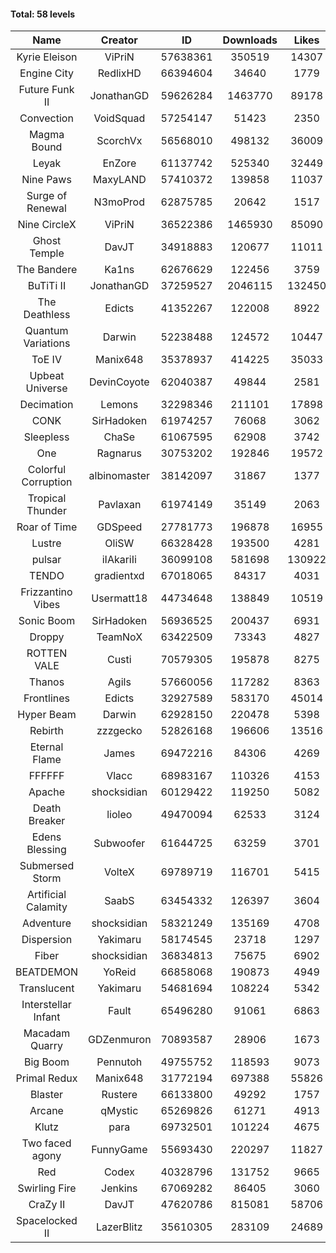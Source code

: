 #### Total: 58 levels

| Name | Creator | ID | Downloads | Likes |
|:---:|:---:|:---:|:---:|:---:|
| Kyrie Eleison | ViPriN | 57638361 | 350519 | 14307
| Engine City | RedlixHD | 66394604 | 34640 | 1779
| Future Funk II | JonathanGD | 59626284 | 1463770 | 89178
| Convection | VoidSquad | 57254147 | 51423 | 2350
| Magma Bound | ScorchVx | 56568010 | 498132 | 36009
| Leyak | EnZore | 61137742 | 525340 | 32449
| Nine Paws | MaxyLAND | 57410372 | 139858 | 11037
| Surge of Renewal | N3moProd | 62875785 | 20642 | 1517
| Nine CircleX | ViPriN | 36522386 | 1465930 | 85090
| Ghost Temple | DavJT | 34918883 | 120677 | 11011
| The Bandere | Ka1ns | 62676629 | 122456 | 3759
| BuTiTi II | JonathanGD | 37259527 | 2046115 | 132450
| The Deathless | Edicts | 41352267 | 122008 | 8922
| Quantum Variations | Darwin | 52238488 | 124572 | 10447
| ToE IV  | Manix648 | 35378937 | 414225 | 35033
| Upbeat Universe | DevinCoyote | 62040387 | 49844 | 2581
| Decimation | Lemons | 32298346 | 211101 | 17898
| CONK | SirHadoken | 61974257 | 76068 | 3062
| Sleepless | ChaSe | 61067595 | 62908 | 3742
| One | Ragnarus | 30753202 | 192846 | 19572
| Colorful Corruption | albinomaster | 38142097 | 31867 | 1377
| Tropical Thunder | Pavlaxan | 61974149 | 35149 | 2063
| Roar of Time | GDSpeed | 27781773 | 196878 | 16955
| Lustre | OliSW | 66328428 | 193500 | 4281
| pulsar | iIAkariIi | 36099108 | 581698 | 130922
| TENDO | gradientxd | 67018065 | 84317 | 4031
| Frizzantino Vibes | Usermatt18 | 44734648 | 138849 | 10519
| Sonic Boom | SirHadoken | 56936525 | 200437 | 6931
| Droppy | TeamNoX | 63422509 | 73343 | 4827
| ROTTEN VALE | Custi | 70579305 | 195878 | 8275
| Thanos | Agils | 57660056 | 117282 | 8363
| Frontlines | Edicts | 32927589 | 583170 | 45014
| Hyper Beam | Darwin | 62928150 | 220478 | 5398
| Rebirth | zzzgecko | 52826168 | 196606 | 13516
| Eternal Flame | James | 69472216 | 84306 | 4269
| FFFFFF | Vlacc | 68983167 | 110326 | 4153
| Apache | shocksidian | 60129422 | 119250 | 5082
| Death Breaker | lioleo | 49470094 | 62533 | 3124
| Edens Blessing | Subwoofer | 61644725 | 63259 | 3701
| Submersed Storm |  VolteX | 69789719 | 116701 | 5415
| Artificial Calamity | SaabS | 63454332 | 126397 | 3604
| Adventure | shocksidian | 58321249 | 135169 | 4708
| Dispersion | Yakimaru | 58174545 | 23718 | 1297
| Fiber | shocksidian | 36834813 | 75675 | 6902
| BEATDEMON | YoReid | 66858068 | 190873 | 4949
| Translucent | Yakimaru | 54681694 | 108224 | 5342
| Interstellar Infant | Fault | 65496280 | 91061 | 6863
| Macadam Quarry | GDZenmuron | 70893587 | 28906 | 1673
| Big Boom | Pennutoh | 49755752 | 118593 | 9073
| Primal Redux | Manix648 | 31772194 | 697388 | 55826
| Blaster | Rustere | 66133800 | 49292 | 1757
| Arcane | qMystic | 65269826 | 61271 | 4913
| Klutz | para | 69732501 | 101224 | 4675
| Two faced agony | FunnyGame | 55693430 | 220297 | 11827
| Red | Codex | 40328796 | 131752 | 9665
| Swirling Fire | Jenkins | 67069282 | 86405 | 3060
| CraZy II | DavJT | 47620786 | 815081 | 58706
| Spacelocked II | LazerBlitz | 35610305 | 283109 | 24689
